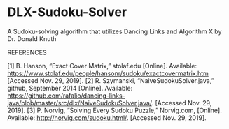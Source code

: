 # DLX-Sudoku-Solver
A Sudoku-solving algorithm that utilizes Dancing Links and Algorithm X by Dr. Donald Knuth

REFERENCES

[1]	B. Hanson, “Exact Cover Matrix,” stolaf.edu
[Online]. Available: https://www.stolaf.edu/people/hansonr/sudoku/exactcovermatrix.htm
[Accessed Nov. 29, 2019].
[2]	R. Szymanski, “NaiveSudokuSolver.java,” github, September 2014 [Online]. Available: https://github.com/rafalio/dancing-links-java/blob/master/src/dlx/NaiveSudokuSolver.java/. [Accessed Nov. 29, 2019].
[3]	P. Norvig, “Solving Every Sudoku Puzzle,” Norvig.com, [Online]. Available: http://norvig.com/sudoku.html/. [Accessed Nov. 29, 2019]. 
